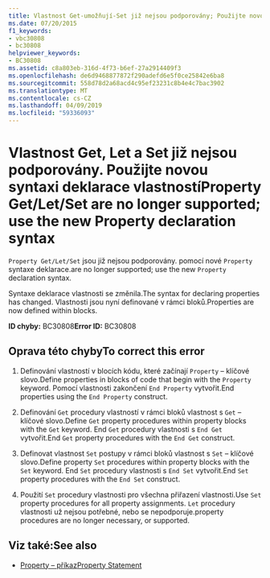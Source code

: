 ```yaml
---
title: Vlastnost Get-umožňují-Set již nejsou podporovány; Použijte novou syntaxi deklarace vlastností
ms.date: 07/20/2015
f1_keywords:
- vbc30808
- bc30808
helpviewer_keywords:
- BC30808
ms.assetid: c8a803eb-316d-4f73-b6ef-27a2914409f3
ms.openlocfilehash: de6d9468877872f290adefd6e5f0ce25842e6ba8
ms.sourcegitcommit: 558d78d2a68acd4c95ef23231c8b4e4c7bac3902
ms.translationtype: MT
ms.contentlocale: cs-CZ
ms.lasthandoff: 04/09/2019
ms.locfileid: "59336093"
---
```

# <a name="property-getletset-are-no-longer-supported-use-the-new-property-declaration-syntax"></a><span data-ttu-id="0712c-102">Vlastnost Get, Let a Set již nejsou podporovány. Použijte novou syntaxi deklarace vlastností</span><span class="sxs-lookup"><span data-stu-id="0712c-102">Property Get/Let/Set are no longer supported; use the new Property declaration syntax</span></span>
`Property Get/Let/Set` <span data-ttu-id="0712c-103">jsou již nejsou podporovány. pomocí nové `Property` syntaxe deklarace.</span><span class="sxs-lookup"><span data-stu-id="0712c-103">are no longer supported; use the new `Property` declaration syntax.</span></span>  
  
 <span data-ttu-id="0712c-104">Syntaxe deklarace vlastnosti se změnila.</span><span class="sxs-lookup"><span data-stu-id="0712c-104">The syntax for declaring properties has changed.</span></span> <span data-ttu-id="0712c-105">Vlastnosti jsou nyní definované v rámci bloků.</span><span class="sxs-lookup"><span data-stu-id="0712c-105">Properties are now defined within blocks.</span></span>  
  
 <span data-ttu-id="0712c-106">**ID chyby:** BC30808</span><span class="sxs-lookup"><span data-stu-id="0712c-106">**Error ID:** BC30808</span></span>  
  
## <a name="to-correct-this-error"></a><span data-ttu-id="0712c-107">Oprava této chyby</span><span class="sxs-lookup"><span data-stu-id="0712c-107">To correct this error</span></span>  
  
1. <span data-ttu-id="0712c-108">Definování vlastností v blocích kódu, které začínají `Property` – klíčové slovo.</span><span class="sxs-lookup"><span data-stu-id="0712c-108">Define properties in blocks of code that begin with the `Property` keyword.</span></span> <span data-ttu-id="0712c-109">Pomocí vlastnosti zakončení `End Property` vytvořit.</span><span class="sxs-lookup"><span data-stu-id="0712c-109">End properties using the `End Property` construct.</span></span>  
  
2. <span data-ttu-id="0712c-110">Definování `Get` procedury vlastností v rámci bloků vlastnost s `Get` – klíčové slovo.</span><span class="sxs-lookup"><span data-stu-id="0712c-110">Define `Get` property procedures within property blocks with the `Get` keyword.</span></span> <span data-ttu-id="0712c-111">End `Get` procedury vlastnosti s `End Get` vytvořit.</span><span class="sxs-lookup"><span data-stu-id="0712c-111">End `Get` property procedures with the `End Get` construct.</span></span>  
  
3. <span data-ttu-id="0712c-112">Definovat vlastnost `Set` postupy v rámci bloků vlastnost s `Set` – klíčové slovo.</span><span class="sxs-lookup"><span data-stu-id="0712c-112">Define property `Set` procedures within property blocks with the `Set` keyword.</span></span> <span data-ttu-id="0712c-113">End `Set` procedury vlastnosti s `End Set` vytvořit.</span><span class="sxs-lookup"><span data-stu-id="0712c-113">End `Set` property procedures with the `End Set` construct.</span></span>  
  
4. <span data-ttu-id="0712c-114">Použití `Set` procedury vlastnosti pro všechna přiřazení vlastnosti.</span><span class="sxs-lookup"><span data-stu-id="0712c-114">Use `Set` property procedures for all property assignments.</span></span> `Let` <span data-ttu-id="0712c-115">procedury vlastnosti už nejsou potřebné, nebo se nepodporuje.</span><span class="sxs-lookup"><span data-stu-id="0712c-115">property procedures are no longer necessary, or supported.</span></span>  
  
## <a name="see-also"></a><span data-ttu-id="0712c-116">Viz také:</span><span class="sxs-lookup"><span data-stu-id="0712c-116">See also</span></span>

- [<span data-ttu-id="0712c-117">Property – příkaz</span><span class="sxs-lookup"><span data-stu-id="0712c-117">Property Statement</span></span>](../../visual-basic/language-reference/statements/property-statement.md)
